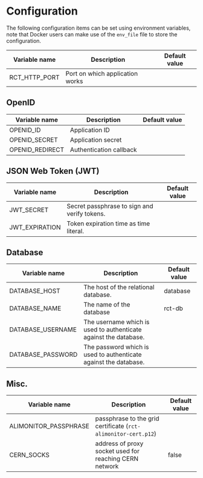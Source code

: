 # Configuration
The following configuration items can be set using environment variables, note that Docker users can make use of the `env_file` file to store the configuration.

| Variable name | Description | Default value |
|---------------|-------------|---------------|
| RCT_HTTP_PORT | Port on which application works | |

## OpenID
| Variable name | Description | Default value |
|---------------|-------------|---------------|
| OPENID_ID | Application ID | |
| OPENID_SECRET | Application secret | |
| OPENID_REDIRECT | Authentication callback | |

## JSON Web Token (JWT)
| Variable name | Description | Default value |
|---------------|-------------|---------------|
| JWT_SECRET | Secret passphrase to sign and verify tokens. | |
| JWT_EXPIRATION | Token expiration time as time literal. | |

## Database
| Variable name | Description | Default value |
|---------------|-------------|---------------|
| DATABASE_HOST | The host of the relational database. | database |
| DATABASE_NAME | The name of the database | rct-db |
| DATABASE_USERNAME | The username which is used to authenticate against the database. |  |
| DATABASE_PASSWORD | The password which is used to authenticate against the database. |  |

## Misc.
| Variable name | Description | Default value |
|---------------|-------------|---------------|
| ALIMONITOR_PASSPHRASE | passphrase to the grid certificate (`rct-alimonitor-cert.p12`) | |
| CERN_SOCKS | address of proxy socket used for reaching CERN network | false |
